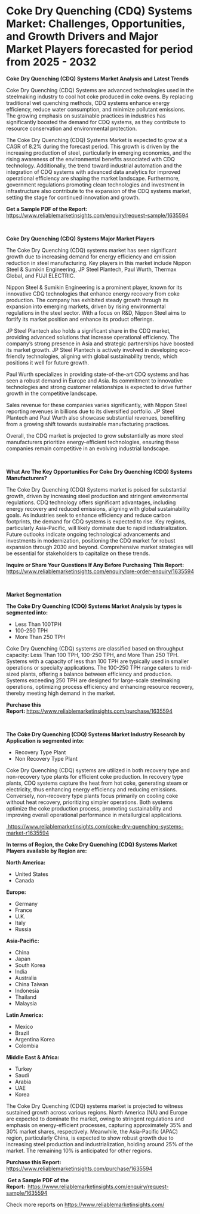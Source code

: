 <p><h1>Coke Dry Quenching (CDQ) Systems Market: Challenges, Opportunities, and Growth Drivers and Major Market Players forecasted for period from 2025 - 2032</h1></p><p><strong>Coke Dry Quenching (CDQ) Systems Market Analysis and Latest Trends</strong></p>
<p><p>Coke Dry Quenching (CDQ) Systems are advanced technologies used in the steelmaking industry to cool hot coke produced in coke ovens. By replacing traditional wet quenching methods, CDQ systems enhance energy efficiency, reduce water consumption, and minimize pollutant emissions. The growing emphasis on sustainable practices in industries has significantly boosted the demand for CDQ systems, as they contribute to resource conservation and environmental protection.</p><p>The Coke Dry Quenching (CDQ) Systems Market is expected to grow at a CAGR of 8.2% during the forecast period. This growth is driven by the increasing production of steel, particularly in emerging economies, and the rising awareness of the environmental benefits associated with CDQ technology. Additionally, the trend toward industrial automation and the integration of CDQ systems with advanced data analytics for improved operational efficiency are shaping the market landscape. Furthermore, government regulations promoting clean technologies and investment in infrastructure also contribute to the expansion of the CDQ systems market, setting the stage for continued innovation and growth.</p></p>
<p><strong>Get a Sample PDF of the Report:&nbsp;</strong> <a href="https://www.reliablemarketinsights.com/enquiry/request-sample/1635594?utm_campaign=3015&utm_medium=2&utm_source=Github&utm_content=ia&utm_term=23032025&utm_id=coke-dry-quenching-cdq-systems">https://www.reliablemarketinsights.com/enquiry/request-sample/1635594</a></p>
<p>&nbsp;</p>
<p><strong>Coke Dry Quenching (CDQ) Systems Major Market Players</strong></p>
<p><p>The Coke Dry Quenching (CDQ) systems market has seen significant growth due to increasing demand for energy efficiency and emission reduction in steel manufacturing. Key players in this market include Nippon Steel & Sumikin Engineering, JP Steel Plantech, Paul Wurth, Thermax Global, and FUJI ELECTRIC.</p><p>Nippon Steel & Sumikin Engineering is a prominent player, known for its innovative CDQ technologies that enhance energy recovery from coke production. The company has exhibited steady growth through its expansion into emerging markets, driven by rising environmental regulations in the steel sector. With a focus on R&D, Nippon Steel aims to fortify its market position and enhance its product offerings.</p><p>JP Steel Plantech also holds a significant share in the CDQ market, providing advanced solutions that increase operational efficiency. The company’s strong presence in Asia and strategic partnerships have boosted its market growth. JP Steel Plantech is actively involved in developing eco-friendly technologies, aligning with global sustainability trends, which positions it well for future growth.</p><p>Paul Wurth specializes in providing state-of-the-art CDQ systems and has seen a robust demand in Europe and Asia. Its commitment to innovative technologies and strong customer relationships is expected to drive further growth in the competitive landscape.</p><p>Sales revenue for these companies varies significantly, with Nippon Steel reporting revenues in billions due to its diversified portfolio. JP Steel Plantech and Paul Wurth also showcase substantial revenues, benefiting from a growing shift towards sustainable manufacturing practices. </p><p>Overall, the CDQ market is projected to grow substantially as more steel manufacturers prioritize energy-efficient technologies, ensuring these companies remain competitive in an evolving industrial landscape.</p></p>
<p>&nbsp;</p>
<p><strong>What Are The Key Opportunities For Coke Dry Quenching (CDQ) Systems Manufacturers?</strong></p>
<p><p>The Coke Dry Quenching (CDQ) Systems market is poised for substantial growth, driven by increasing steel production and stringent environmental regulations. CDQ technology offers significant advantages, including energy recovery and reduced emissions, aligning with global sustainability goals. As industries seek to enhance efficiency and reduce carbon footprints, the demand for CDQ systems is expected to rise. Key regions, particularly Asia-Pacific, will likely dominate due to rapid industrialization. Future outlooks indicate ongoing technological advancements and investments in modernization, positioning the CDQ market for robust expansion through 2030 and beyond. Comprehensive market strategies will be essential for stakeholders to capitalize on these trends.</p></p>
<p><strong>Inquire or Share Your Questions If Any Before Purchasing This Report:</strong> <a href="https://www.reliablemarketinsights.com/enquiry/pre-order-enquiry/1635594?utm_campaign=3015&utm_medium=2&utm_source=Github&utm_content=ia&utm_term=23032025&utm_id=coke-dry-quenching-cdq-systems">https://www.reliablemarketinsights.com/enquiry/pre-order-enquiry/1635594</a></p>
<p>&nbsp;</p>
<p><strong>Market Segmentation</strong></p>
<p><strong>The Coke Dry Quenching (CDQ) Systems Market Analysis by types is segmented into:</strong></p>
<p><ul><li>Less Than 100TPH</li><li>100-250 TPH</li><li>More Than 250 TPH</li></ul></p>
<p><p>Coke Dry Quenching (CDQ) systems are classified based on throughput capacity: Less Than 100 TPH, 100-250 TPH, and More Than 250 TPH. Systems with a capacity of less than 100 TPH are typically used in smaller operations or specialty applications. The 100-250 TPH range caters to mid-sized plants, offering a balance between efficiency and production. Systems exceeding 250 TPH are designed for large-scale steelmaking operations, optimizing process efficiency and enhancing resource recovery, thereby meeting high demand in the market.</p></p>
<p><strong>Purchase this Report:&nbsp;</strong><a href="https://www.reliablemarketinsights.com/purchase/1635594?utm_campaign=3015&utm_medium=2&utm_source=Github&utm_content=ia&utm_term=23032025&utm_id=coke-dry-quenching-cdq-systems">https://www.reliablemarketinsights.com/purchase/1635594</a></p>
<p>&nbsp;</p>
<p><strong>The Coke Dry Quenching (CDQ) Systems Market Industry Research by Application is segmented into:</strong></p>
<p><ul><li>Recovery Type Plant</li><li>Non Recovery Type Plant</li></ul></p>
<p><p>Coke Dry Quenching (CDQ) systems are utilized in both recovery type and non-recovery type plants for efficient coke production. In recovery type plants, CDQ systems capture the heat from hot coke, generating steam or electricity, thus enhancing energy efficiency and reducing emissions. Conversely, non-recovery type plants focus primarily on cooling coke without heat recovery, prioritizing simpler operations. Both systems optimize the coke production process, promoting sustainability and improving overall operational performance in metallurgical applications.</p></p>
<p><a href="https://www.reliablemarketinsights.com/coke-dry-quenching-systems-market-r1635594?utm_campaign=3015&utm_medium=2&utm_source=Github&utm_content=ia&utm_term=23032025&utm_id=coke-dry-quenching-cdq-systems">&nbsp;https://www.reliablemarketinsights.com/coke-dry-quenching-systems-market-r1635594</a></p>
<p><strong>In terms of Region, the Coke Dry Quenching (CDQ) Systems Market Players available by Region are:</strong></p>
<p>
    <p> <strong> North America: </strong>
        <ul>
            <li>United States</li>
            <li>Canada</li>
        </ul>
        </p> 
    <p> <strong> Europe: </strong>
        <ul>
            <li>Germany</li>
            <li>France</li>
            <li>U.K.</li>
            <li>Italy</li>
            <li>Russia</li>
        </ul>
        </p> 
    <p> <strong> Asia-Pacific: </strong>
        <ul>
            <li>China</li>
            <li>Japan</li>
            <li>South Korea</li>
            <li>India</li>
            <li>Australia</li>
            <li>China Taiwan</li>
            <li>Indonesia</li>
            <li>Thailand</li>
            <li>Malaysia</li>
        </ul>
        </p> 
    <p> <strong> Latin America: </strong>
        <ul>
            <li>Mexico</li>
            <li>Brazil</li>
            <li>Argentina Korea</li>
            <li>Colombia</li>
        </ul>
        </p> 
    <p> <strong> Middle East & Africa: </strong>
        <ul>
            <li>Turkey</li>
            <li>Saudi</li>
            <li>Arabia</li>
            <li>UAE</li>
            <li>Korea</li>
        </ul>
    </p>
    </p>
<p><p>The Coke Dry Quenching (CDQ) systems market is projected to witness sustained growth across various regions. North America (NA) and Europe are expected to dominate the market, owing to stringent regulations and emphasis on energy-efficient processes, capturing approximately 35% and 30% market shares, respectively. Meanwhile, the Asia-Pacific (APAC) region, particularly China, is expected to show robust growth due to increasing steel production and industrialization, holding around 25% of the market. The remaining 10% is anticipated for other regions.</p></p>
<p><strong>Purchase this Report: </strong><a href="https://www.reliablemarketinsights.com/purchase/1635594?utm_campaign=3015&utm_medium=2&utm_source=Github&utm_content=ia&utm_term=23032025&utm_id=coke-dry-quenching-cdq-systems">https://www.reliablemarketinsights.com/purchase/1635594</a></p>
<p>&nbsp;<strong>Get a Sample PDF of the Report:&nbsp;&nbsp;</strong><a href="https://www.reliablemarketinsights.com/enquiry/request-sample/1635594?utm_campaign=3015&utm_medium=2&utm_source=Github&utm_content=ia&utm_term=23032025&utm_id=coke-dry-quenching-cdq-systems">https://www.reliablemarketinsights.com/enquiry/request-sample/1635594</a></p>
<p><strong></strong></p>
<p>Check more reports on <a href="https://www.reliablemarketinsights.com/?utm_campaign=3015&utm_medium=2&utm_source=Github&utm_content=ia&utm_term=23032025&utm_id=coke-dry-quenching-cdq-systems">https://www.reliablemarketinsights.com/</a></p>